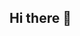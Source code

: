## Hi there 👋

<!--
**cccc112/cccc112** is a ✨ _special_ ✨ repository because its `README.md` (this file) appears on your GitHub profile.

Here are some ideas to get you started:
- Birthday: 2004/01/22
- Location: New Taipei City
- 🔭 I’m currently studying on 輔仁大學/
- 🌱 I’m currently learning 統計資訊學系/
- 👯 I’m looking to collaborate on ...
- 🤔 I’m looking for help with ...
- 💬 Ask me about ...
- 📫 How to reach me: richhong0122@gmail.com/
- 😄 Pronouns: ...
- ⚡ Fun fact: ...
-👽: 攝影/
-🐃:畫畫

